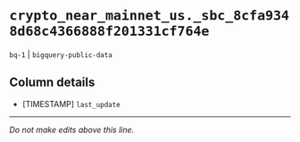 # `crypto_near_mainnet_us._sbc_8cfa9348d68c4366888f201331cf764e`
`bq-1` | `bigquery-public-data`

## Column details
* [TIMESTAMP] `last_update`

-------------------------------------------------------------------------------
*Do not make edits above this line.*
